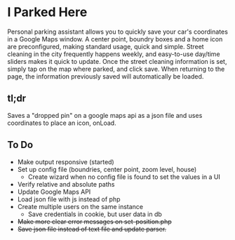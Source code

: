 # I Parked Here
Personal parking assistant allows you to quickly save your car's coordinates in a Google Maps window. A center point, boundry boxes and a home icon are preconfigured, making standard usage, quick and simple. Street cleaning in the city frequently happens weekly, and easy-to-use day/time sliders makes it quick to update. Once the street cleaning information is set, simply tap on the map where parked, and click save. When returning to the page, the information previously saved will automatically be loaded.

## tl;dr

Saves a "dropped pin" on a google maps api as a json file and uses coordinates to place an icon, onLoad.

## To Do

  - Make output responsive (started)
  - Set up config file (boundries, center point, zoom level, house)
     - Create wizard when no config file is found to set the values in a UI
  - Verify relative and absolute paths
  - Update Google Maps API
  - Load json file with js instead of php
  - Create multiple users on the same instance
     - Save credentials in cookie, but user data in db
  - <strike>Make more clear error messages on set-position.php</strike>
  - <strike>Save json file instead of text file and update parser.</strike>

